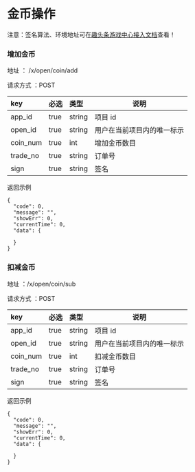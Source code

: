 # 金币操作
注意：签名算法、环境地址可在[趣头条游戏中心接入文档](趣头条游戏中心接入文档.md)查看！

### 增加金币

地址 ： /x/open/coin/add

请求方式 ：POST

| key       | 必选 | 类型   | 说明         |
| :-------- | :--- | :----- | ------------ |
| app_id    | true | string | 项目 id      |
| open_id    | true | string | 用户在当前项目内的唯一标示       |
| coin_num       | true | int    | 增加金币数目 |
| trade_no | true | string | 订单号 |
| sign      | true | string | 签名                       |

返回示例

```
{
  "code": 0,
  "message": "",
  "showErr": 0,
  "currentTime": 0,
  "data": {
   
  }
}
```



### 扣减金币

地址 ：/x/open/coin/sub

请求方式 ：POST

| key       | 必选 | 类型   | 说明                       |
| :-------- | :--- | :----- | -------------------------- |
| app_id    | true | string | 项目 id                    |
| open_id    | true | string | 用户在当前项目内的唯一标示       |
| coin_num       | true | int    | 扣减金币数目               |
| trade_no | true | string | 订单号 |
| sign      | true | string | 签名                       |

返回示例

```
{
  "code": 0,
  "message": "",
  "showErr": 0,
  "currentTime": 0,
  "data": {
   
  }
}
```